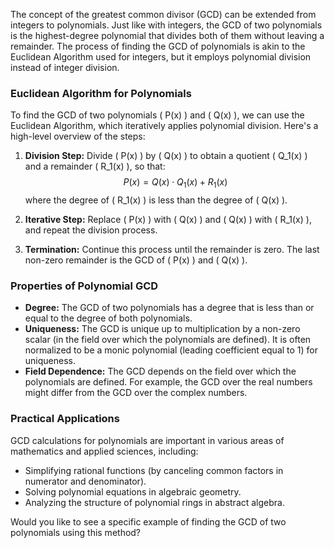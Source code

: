 The concept of the greatest common divisor (GCD) can be extended from integers to polynomials. Just like with integers, the GCD of two polynomials is the highest-degree polynomial that divides both of them without leaving a remainder. The process of finding the GCD of polynomials is akin to the Euclidean Algorithm used for integers, but it employs polynomial division instead of integer division.

### Euclidean Algorithm for Polynomials

To find the GCD of two polynomials \( P(x) \) and \( Q(x) \), we can use the Euclidean Algorithm, which iteratively applies polynomial division. Here's a high-level overview of the steps:

1. **Division Step:** Divide \( P(x) \) by \( Q(x) \) to obtain a quotient \( Q_1(x) \) and a remainder \( R_1(x) \), so that:
   $$ P(x) = Q(x) \cdot Q_1(x) + R_1(x) $$
   where the degree of \( R_1(x) \) is less than the degree of \( Q(x) \).

2. **Iterative Step:** Replace \( P(x) \) with \( Q(x) \) and \( Q(x) \) with \( R_1(x) \), and repeat the division process.

3. **Termination:** Continue this process until the remainder is zero. The last non-zero remainder is the GCD of \( P(x) \) and \( Q(x) \).

### Properties of Polynomial GCD

- **Degree:** The GCD of two polynomials has a degree that is less than or equal to the degree of both polynomials.
- **Uniqueness:** The GCD is unique up to multiplication by a non-zero scalar (in the field over which the polynomials are defined). It is often normalized to be a monic polynomial (leading coefficient equal to 1) for uniqueness.
- **Field Dependence:** The GCD depends on the field over which the polynomials are defined. For example, the GCD over the real numbers might differ from the GCD over the complex numbers.

### Practical Applications

GCD calculations for polynomials are important in various areas of mathematics and applied sciences, including:

- Simplifying rational functions (by canceling common factors in numerator and denominator).
- Solving polynomial equations in algebraic geometry.
- Analyzing the structure of polynomial rings in abstract algebra.

Would you like to see a specific example of finding the GCD of two polynomials using this method?